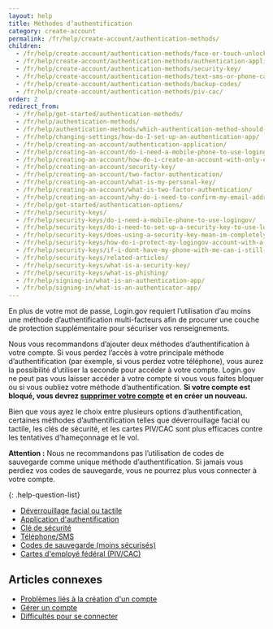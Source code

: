 ```yaml
---
layout: help
title: Méthodes d’authentification
category: create-account
permalink: /fr/help/create-account/authentication-methods/
children:
  - /fr/help/create-account/authentication-methods/face-or-touch-unlock/
  - /fr/help/create-account/authentication-methods/authentication-application/
  - /fr/help/create-account/authentication-methods/security-key/
  - /fr/help/create-account/authentication-methods/text-sms-or-phone-call/
  - /fr/help/create-account/authentication-methods/backup-codes/
  - /fr/help/create-account/authentication-methods/piv-cac/
order: 2
redirect_from:
  - /fr/help/get-started/authentication-methods/
  - /fr/help/authentication-methods/
  - /fr/help/authentication-methods/which-authentication-method-should-i-use/
  - /fr/help/changing-settings/how-do-I-set-up-an-authentication-app/
  - /fr/help/creating-an-account/authentication-application/
  - /fr/help/creating-an-account/do-i-need-a-mobile-phone-to-use-logingov/
  - /fr/help/creating-an-account/how-do-i-create-an-account-with-only-one-two-factor-authenticator/
  - /fr/help/creating-an-account/security-key/
  - /fr/help/creating-an-account/two-factor-authentication/
  - /fr/help/creating-an-account/what-is-my-personal-key/
  - /fr/help/creating-an-account/what-is-two-factor-authentication/
  - /fr/help/creating-an-account/why-do-i-need-to-confirm-my-email-address-and-my-phone-number/
  - /fr/help/get-started/authentication-options/
  - /fr/help/security-keys/
  - /fr/help/security-keys/do-i-need-a-mobile-phone-to-use-logingov/
  - /fr/help/security-keys/do-i-need-to-set-up-a-security-key-to-use-logingov/
  - /fr/help/security-keys/does-using-a-security-key-mean-im-completely-safe-from-phishing/
  - /fr/help/security-keys/how-do-i-protect-my-logingov-account-with-a-security-key/
  - /fr/help/security-keys/if-i-dont-have-my-phone-with-me-can-i-still-sign-in/
  - /fr/help/security-keys/related-articles/
  - /fr/help/security-keys/what-is-a-security-key/
  - /fr/help/security-keys/what-is-phishing/
  - /fr/help/signing-in/what-is-an-authentication-app/
  - /fr/help/signing-in/what-is-an-authenticator-app/
---
```

En plus de votre mot de passe, Login.gov requiert l’utilisation d’au moins une méthode d’authentification multi-facteurs afin de procurer une couche de protection supplémentaire pour sécuriser vos renseignements.

Nous vous recommandons d’ajouter deux méthodes d’authentification à votre compte. Si vous perdez l’accès à votre principale méthode d’authentification (par exemple, si vous perdez votre téléphone), vous aurez la possibilité d’utiliser la seconde pour accéder à votre compte. Login.gov ne peut pas vous laisser accéder à votre compte si vous vous faites bloquer ou si vous oubliez votre méthode d’authentification. **Si votre compte est bloqué, vous devrez [supprimer votre compte](/fr/help/manage-your-account/delete-your-account/) et en créer un nouveau.**

Bien que vous ayez le choix entre plusieurs options d’authentification, certaines méthodes d’authentification telles que déverrouillage facial ou tactile, les clés de sécurité, et les cartes PIV/CAC sont plus efficaces contre les tentatives d’hameçonnage et le vol.

**Attention :** Nous ne recommandons pas l’utilisation de codes de sauvegarde comme unique méthode d’authentification. Si jamais vous perdiez vos codes de sauvegarde, vous ne pourrez plus vous connecter à votre compte.

{: .help-question-list}
* [Déverrouillage facial ou tactile](/fr/help/create-account/authentication-methods/face-or-touch-unlock/)
* [Application d'authentification](/fr/help/create-account/authentication-methods/authentication-application/)
* [Clé de sécurité](/fr/help/create-account/authentication-methods/security-key/)
* [Téléphone/SMS](/fr/help/create-account/authentication-methods/text-sms-or-phone-call/)
* [Codes de sauvegarde (moins sécurisés)](/fr/help/create-account/authentication-methods/backup-codes/)
* [Cartes d'employé fédéral (PIV/CAC)](/fr/help/create-account/authentication-methods/piv-cac/)

## Articles connexes

* [Problèmes liés à la création d'un compte](/fr/help/create-account/issues-creating-an-account/)
* [Gérer un compte](/fr/help/manage-your-account/overview/)
* [Difficultés pour se connecter](/fr/help/trouble-signing-in/overview/)

